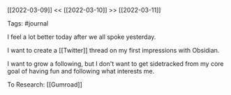 [[2022-03-09]]  <<  [[2022-03-10]]  >>  [[2022-03-11]]

Tags: #journal 

I feel a lot better today after we all spoke yesterday.

I want to create a [[Twitter]] thread on my first impressions with Obsidian.

I want to grow a following, but I don't want to get sidetracked from my core goal of having fun and following what interests me.



To Research:
[[Gumroad]]
